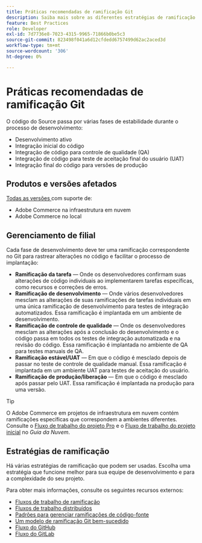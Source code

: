 ```yaml
---
title: Práticas recomendadas de ramificação Git
description: Saiba mais sobre as diferentes estratégias de ramificação para o gerenciamento de código-fonte.
feature: Best Practices
role: Developer
exl-id: 7d7736e8-7023-4315-9965-71866b0be5c3
source-git-commit: 823498f041a6d12cfdedd6757499d62ac2aced3d
workflow-type: tm+mt
source-wordcount: '306'
ht-degree: 0%

---
```


# Práticas recomendadas de ramificação Git

O código do Source passa por várias fases de estabilidade durante o processo de desenvolvimento:

- Desenvolvimento ativo
- Integração inicial do código
- Integração de código para controle de qualidade (QA)
- Integração de código para teste de aceitação final do usuário (UAT)
- Integração final do código para versões de produção

## Produtos e versões afetados

[Todas as versões ](../../../release/versions.md) com suporte de:

- Adobe Commerce na infraestrutura em nuvem
- Adobe Commerce no local

## Gerenciamento de filial

Cada fase de desenvolvimento deve ter uma ramificação correspondente no Git para rastrear alterações no código e facilitar o processo de implantação:

- **Ramificação da tarefa** — Onde os desenvolvedores confirmam suas alterações de código individuais ao implementarem tarefas específicas, como recursos e correções de erros.
- **Ramificação de desenvolvimento** — Onde vários desenvolvedores mesclam as alterações de suas ramificações de tarefas individuais em uma única ramificação de desenvolvimento para testes de integração automatizados. Essa ramificação é implantada em um ambiente de desenvolvimento.
- **Ramificação de controle de qualidade** — Onde os desenvolvedores mesclam as alterações após a conclusão do desenvolvimento e o código passa em todos os testes de integração automatizada e na revisão do código. Essa ramificação é implantada no ambiente de QA para testes manuais de QA.
- **Ramificação estável/UAT** — Em que o código é mesclado depois de passar no teste de controle de qualidade manual. Essa ramificação é implantada em um ambiente UAT para testes de aceitação do usuário.
- **Ramificação de produção/liberação** — Em que o código é mesclado após passar pelo UAT. Essa ramificação é implantada na produção para uma versão.

>[!TIP]
>
>O Adobe Commerce em projetos de infraestrutura em nuvem contém ramificações específicas que correspondem a ambientes diferentes. Consulte o [Fluxo de trabalho do projeto Pro](https://experienceleague.adobe.com/docs/commerce-cloud-service/user-guide/architecture/pro-develop-deploy-workflow.html?lang=pt-BR) e o [Fluxo de trabalho do projeto inicial](https://experienceleague.adobe.com/docs/commerce-cloud-service/user-guide/architecture/starter-develop-deploy-workflow.html?lang=pt-BR) no _Guia da Nuvem_.

## Estratégias de ramificação

Há várias estratégias de ramificação que podem ser usadas. Escolha uma estratégia que funcione melhor para sua equipe de desenvolvimento e para a complexidade do seu projeto.

Para obter mais informações, consulte os seguintes recursos externos:

- [Fluxos de trabalho de ramificação](https://git-scm.com/book/en/v2/Git-Branching-Branching-Workflows)
- [Fluxos de trabalho distribuídos](https://git-scm.com/book/en/v2/Distributed-Git-Distributed-Workflows)
- [Padrões para gerenciar ramificações de código-fonte](https://martinfowler.com/articles/branching-patterns.html)
- [Um modelo de ramificação Git bem-sucedido](https://nvie.com/posts/a-successful-git-branching-model/)
- [Fluxo do GitHub](https://docs.github.com/en/get-started/quickstart/github-flow)
- [Fluxo do GitLab](https://about.gitlab.com/blog/2023/07/27/gitlab-flow-duo/)

